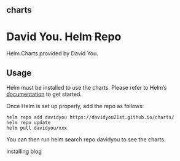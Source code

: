## charts

# David You. Helm Repo

Helm Charts provided by David You.

## Usage

Helm must be installed to use the charts. Please refer to Helm’s [documentation](https://helm.sh/docs/) to get started.

Once Helm is set up properly, add the repo as follows:

```
helm repo add davidyou https://davidyou21st.github.io/charts/
helm repo update
helm pull davidyou/xxx
```

You can then run helm search repo davidyou to see the charts.

installing blog